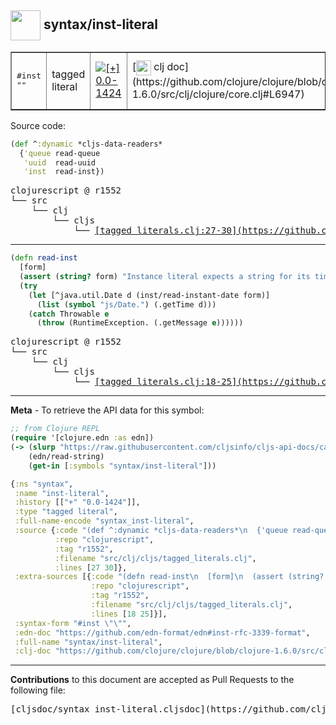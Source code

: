 ## <img width="48px" valign="middle" src="http://i.imgur.com/Hi20huC.png"> syntax/inst-literal

 <table border="1">
<tr>
<td><samp>#inst ""</samp></td>
<td>tagged literal</td>
<td><a href="https://github.com/cljsinfo/cljs-api-docs/tree/0.0-1424"><img valign="middle" alt="[+] 0.0-1424" src="https://img.shields.io/badge/+-0.0--1424-lightgrey.svg"></a> </td>
<td>
[<img height="24px" valign="middle" src="http://i.imgur.com/1GjPKvB.png"> clj doc](https://github.com/clojure/clojure/blob/clojure-1.6.0/src/clj/clojure/core.clj#L6947)
</td>
<td>
[<img height="24px" valign="middle" src="http://i.imgur.com/I8uNXHv.png"> edn doc](https://github.com/edn-format/edn#inst-rfc-3339-format)
</td>
</tr>
</table>






Source code:

```clj
(def ^:dynamic *cljs-data-readers*
  {'queue read-queue
   'uuid  read-uuid
   'inst  read-inst})
```

 <pre>
clojurescript @ r1552
└── src
    └── clj
        └── cljs
            └── <ins>[tagged_literals.clj:27-30](https://github.com/clojure/clojurescript/blob/r1552/src/clj/cljs/tagged_literals.clj#L27-L30)</ins>
</pre>


---

```clj
(defn read-inst
  [form]
  (assert (string? form) "Instance literal expects a string for its timestamp.")
  (try
    (let [^java.util.Date d (inst/read-instant-date form)]
      (list (symbol "js/Date.") (.getTime d)))
    (catch Throwable e
      (throw (RuntimeException. (.getMessage e))))))
```

 <pre>
clojurescript @ r1552
└── src
    └── clj
        └── cljs
            └── <ins>[tagged_literals.clj:18-25](https://github.com/clojure/clojurescript/blob/r1552/src/clj/cljs/tagged_literals.clj#L18-L25)</ins>
</pre>

---

__Meta__ - To retrieve the API data for this symbol:

```clj
;; from Clojure REPL
(require '[clojure.edn :as edn])
(-> (slurp "https://raw.githubusercontent.com/cljsinfo/cljs-api-docs/catalog/cljs-api.edn")
    (edn/read-string)
    (get-in [:symbols "syntax/inst-literal"]))
```

```clj
{:ns "syntax",
 :name "inst-literal",
 :history [["+" "0.0-1424"]],
 :type "tagged literal",
 :full-name-encode "syntax_inst-literal",
 :source {:code "(def ^:dynamic *cljs-data-readers*\n  {'queue read-queue\n   'uuid  read-uuid\n   'inst  read-inst})",
          :repo "clojurescript",
          :tag "r1552",
          :filename "src/clj/cljs/tagged_literals.clj",
          :lines [27 30]},
 :extra-sources [{:code "(defn read-inst\n  [form]\n  (assert (string? form) \"Instance literal expects a string for its timestamp.\")\n  (try\n    (let [^java.util.Date d (inst/read-instant-date form)]\n      (list (symbol \"js/Date.\") (.getTime d)))\n    (catch Throwable e\n      (throw (RuntimeException. (.getMessage e))))))",
                  :repo "clojurescript",
                  :tag "r1552",
                  :filename "src/clj/cljs/tagged_literals.clj",
                  :lines [18 25]}],
 :syntax-form "#inst \"\"",
 :edn-doc "https://github.com/edn-format/edn#inst-rfc-3339-format",
 :full-name "syntax/inst-literal",
 :clj-doc "https://github.com/clojure/clojure/blob/clojure-1.6.0/src/clj/clojure/core.clj#L6947"}

```

---

__Contributions__ to this document are accepted as Pull Requests to the following file:

 <pre>
[cljsdoc/syntax_inst-literal.cljsdoc](https://github.com/cljsinfo/cljs-api-docs/blob/master/cljsdoc/syntax_inst-literal.cljsdoc)
</pre>

